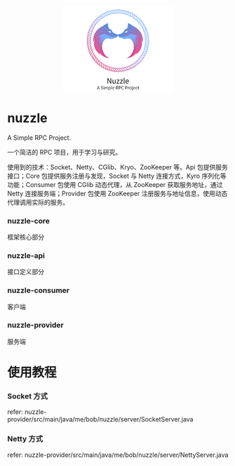 <p align="center" >
    <a href="https://github.com/sakiila/nuzzle"><img src="https://raw.githubusercontent.com/sakiila/nuzzle/main/nuzzle.png" width="50%"></a>
</p>

# nuzzle

A Simple RPC Project.

一个简洁的 RPC 项目，用于学习与研究。

使用到的技术：Socket、Netty、CGlib、Kryo、ZooKeeper 等。Api 包提供服务接口；Core 包提供服务注册与发现，Socket 与 Netty 连接方式，Kyro 序列化等功能；Consumer 包使用 CGlib 动态代理，从 ZooKeeper 获取服务地址，通过 Netty 连接服务端；Provider 包使用 ZooKeeper 注册服务与地址信息，使用动态代理调用实际的服务。

### nuzzle-core
框架核心部分

### nuzzle-api
接口定义部分

### nuzzle-consumer
客户端

### nuzzle-provider
服务端

# 使用教程

### Socket 方式
refer: nuzzle-provider/src/main/java/me/bob/nuzzle/server/SocketServer.java

### Netty 方式
refer: nuzzle-provider/src/main/java/me/bob/nuzzle/server/NettyServer.java